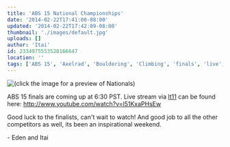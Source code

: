 ```yaml
---
title: 'ABS 15 National Championships'
date: '2014-02-22T17:41:00-08:00'
updated: '2014-02-22T17:42:09-08:00'
thumbnail: './images/default.jpg'
uploads: []
author: 'Itai'
id: 2334975553528166647
location: ''
tags: ['ABS 15', 'Axelrad', 'Bouldering', 'Climbing', 'finals', 'live', 'nationals', 'open']
---
```


![(click the image for a preview of Nationals)](uploads/86457271.jpg)

ABS 15 finals are coming up at 6:30 PST. Live stream via [lt11](http://lt11.com/) can be found here: <http://www.youtube.com/watch?v=l51KxaPHsEw>

Good luck to the finalists, can't wait to watch! And good job to all the other competitors as well, its been an inspirational weekend.

\- Eden and Itai
